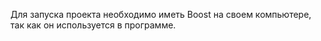 Для запуска проекта необходимо иметь Boost на своем компьютере, так как он используется в программе. 
